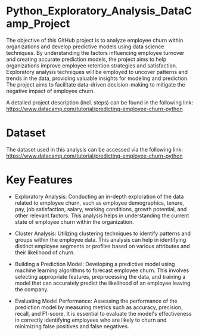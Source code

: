 # Python_Exploratory_Analysis_DataCamp_Project

The objective of this GitHub project is to analyze employee churn within organizations and develop predictive models using data science techniques. By understanding the factors influencing employee turnover and creating accurate prediction models, the project aims to help organizations improve employee retention strategies and satisfaction. Exploratory analysis techniques will be employed to uncover patterns and trends in the data, providing valuable insights for modeling and prediction. The project aims to facilitate data-driven decision-making to mitigate the negative impact of employee churn.

A detailed project description (incl. steps) can be found in the following link: https://www.datacamp.com/tutorial/predicting-employee-churn-python

# Dataset

The dataset used in this analysis can be accessed via the following link: https://www.datacamp.com/tutorial/predicting-employee-churn-python

 # Key Features

- Exploratory Analysis: Conducting an in-depth exploration of the data related to employee churn, such as employee demographics, tenure, pay, job satisfaction, salary, working conditions, growth potential, and other relevant factors. This analysis helps in understanding the current state of employee churn within the organization.

- Cluster Analysis: Utilizing clustering techniques to identify patterns and groups within the employee data. This analysis can help in identifying distinct employee segments or profiles based on various attributes and their likelihood of churn.

- Building a Prediction Model: Developing a predictive model using machine learning algorithms to forecast employee churn. This involves selecting appropriate features, preprocessing the data, and training a model that can accurately predict the likelihood of an employee leaving the company.

- Evaluating Model Performance: Assessing the performance of the prediction model by measuring metrics such as accuracy, precision, recall, and F1-score. It is essential to evaluate the model's effectiveness in correctly identifying employees who are likely to churn and minimizing false positives and false negatives.
